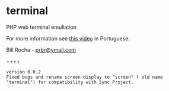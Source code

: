 terminal
========

PHP web terminal emullation

For more information see [this video][1] in Portuguese.



Bill Rocha - prbr@ymail.com


++++

	version 0.0.2
	Fixed bugs and rename screen display to "screen" ( old name "terminal") for compatibility with Sync Project.



[1]: http://youtu.be/xNgSbIgFQro
